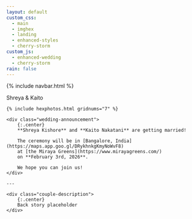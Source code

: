 ```yaml
---
layout: default
custom_css:
  - main
  - imghex
  - landing
  - enhanced-styles
  - cherry-storm
custom_js:
  - enhanced-wedding
  - cherry-storm
rain: false
---
```


{% include navbar.html %}

<div class="main-content-enhanced">
    <div class="main-title">
        <span class="shreya">Shreya</span> <span class="oli">&</span> <span class="kaito">Kaito</span>
    </div>
    
    {% include hexphotos.html gridnums="7" %}
    
    <div class="wedding-announcement">
        {:.center}
        **Shreya Kishore** and **Kaito Nakatani** are getting married!
        
        The ceremony will be in [Bangalore, India](https://maps.app.goo.gl/DRykhnkgKmyNoWvF8)
        at [the Miraya Greens](https://www.mirayagreens.com/)
        on **February 3rd, 2026**.
        
        We hope you can join us!
    </div>
    
    ---
    
    <div class="couple-description">
        {:.center}        
        Back story placeholder
    </div>
</div>
